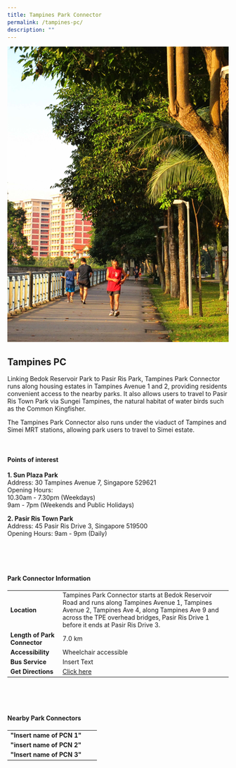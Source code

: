 ```yaml
---
title: Tampines Park Connector
permalink: /tampines-pc/
description: ""
---
```

![](/images/tampines%20pc.JPG)

## Tampines PC

Linking Bedok Reservoir Park to Pasir Ris Park, Tampines Park Connector runs along housing estates in Tampines Avenue 1 and 2, providing residents convenient access to the nearby parks. It also allows users to travel to Pasir Ris Town Park via Sungei Tampines, the natural habitat of water birds such as the Common Kingfisher.

The Tampines Park Connector also runs under the viaduct of Tampines and Simei MRT stations, allowing park users to travel to Simei estate.

<br>

#### Points of interest

**1. Sun Plaza Park**<br>
Address: 30 Tampines Avenue 7, Singapore 529621<br>
Opening Hours:<br>
10.30am - 7.30pm (Weekdays)<br>
9am - 7pm (Weekends and Public Holidays)

**2. Pasir Ris Town Park**<br>
Address: 45 Pasir Ris Drive 3, Singapore 519500<br>
Opening Hours: 9am - 9pm (Daily)

<br>
<br>
<br>

#### Park Connector Information
|  |  |  |
| -------- | -------- | -------- |
| **Location** | Tampines Park Connector starts at Bedok Reservoir Road and runs along Tampines Avenue 1, Tampines Avenue 2, Tampines Ave 4, along Tampines Ave 9 and across the TPE overhead bridges, Pasir Ris Drive 1 before it ends at Pasir Ris Drive 3. |  |
| **Length of Park Connector** | 7.0 km |  |
| **Accessibility** | Wheelchair accessible | |
| **Bus Service** | Insert Text | |
| **Get Directions** | [Click here](https://www.onemap.gov.sg/main/v2/?lat=1.3569440536588102&amp;lng=103.94423868766883)| |

<br>
<br>
<br>	

#### Nearby Park Connectors
|   |  |  |
| -------- | -------- | -------- |
| **"Insert name of PCN 1"** | | |
| **"insert name of PCN 2"** | | |
| **"Insert name of PCN 3"** | | |